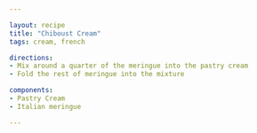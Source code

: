 ```yaml
---

layout: recipe
title: "Chiboust Cream"
tags: cream, french

directions:
- Mix around a quarter of the meringue into the pastry cream
- Fold the rest of meringue into the mixture

components:
- Pastry Cream
- Italian meringue

---
```

